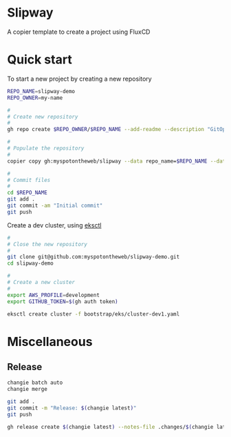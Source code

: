 # Slipway

A copier template to create a project using FluxCD

# Quick start

To start a new project by creating a new repository

```bash
REPO_NAME=slipway-demo
REPO_OWNER=my-name

#
# Create new repository
#
gh repo create $REPO_OWNER/$REPO_NAME --add-readme --description "GitOps repository using slipway template" --clone --private

#
# Populate the repository
#
copier copy gh:myspotontheweb/slipway --data repo_name=$REPO_NAME --data repo_owner=$REPO_OWNER $REPO_NAME

#
# Commit files
#
cd $REPO_NAME
git add .
git commit -am "Initial commit"
git push
```

Create a dev cluster, using [eksctl](https://eksctl.io/)

```bash
#
# Close the new repository
#
git clone git@github.com:myspotontheweb/slipway-demo.git
cd slipway-demo

#
# Create a new cluster
#
export AWS_PROFILE=development
export GITHUB_TOKEN=$(gh auth token)

eksctl create cluster -f bootstrap/eks/cluster-dev1.yaml
```

# Miscellaneous

## Release

```bash
changie batch auto
changie merge

git add .
git commit -m "Release: $(changie latest)"
git push

gh release create $(changie latest) --notes-file .changes/$(changie latest).md
```
